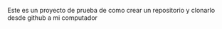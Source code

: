 Este es un proyecto de prueba de como crear un repositorio y clonarlo desde github a mi computador 
